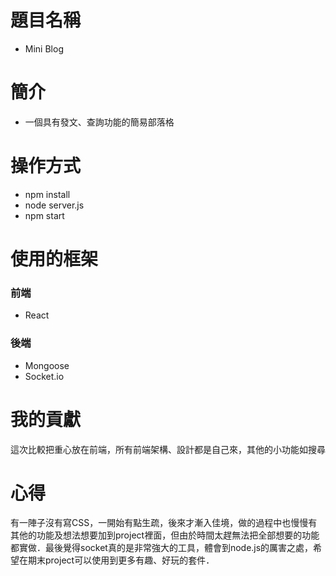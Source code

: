 # 題目名稱
- Mini Blog

# 簡介
- 一個具有發文、查詢功能的簡易部落格

# 操作方式

- npm install
- node server.js
- npm start

# 使用的框架
### 前端
- React
### 後端
- Mongoose
- Socket.io

# 我的貢獻
這次比較把重心放在前端，所有前端架構、設計都是自己來，其他的小功能如搜尋

# 心得
有一陣子沒有寫CSS，一開始有點生疏，後來才漸入佳境，做的過程中也慢慢有其他的功能及想法想要加到project裡面，但由於時間太趕無法把全部想要的功能都實做．最後覺得socket真的是非常強大的工具，體會到node.js的厲害之處，希望在期末project可以使用到更多有趣、好玩的套件．
